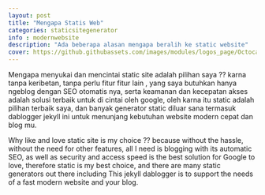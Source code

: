```yaml
---
layout: post
title: "Mengapa Statis Web"
categories: staticsitegenerator
info : modernwebsite
description: "Ada beberapa alasan mengapa beralih ke static website"
cover: https://github.githubassets.com/images/modules/logos_page/Octocat.png
---
```


Mengapa menyukai dan mencintai static site adalah pilihan saya ?? karna tanpa keribetan, tanpa perlu fitur fitur lain , yang saya butuhkan hanya ngeblog dengan SEO otomatis nya, serta keamanan dan kecepatan akses adalah solusi terbaik untuk di cintai oleh google, oleh karna itu static adalah pilihan terbaik saya, dan banyak generator static diluar sana termasuk dablogger jekyll ini untuk menunjang kebutuhan website modern cepat dan blog mu.




Why like and love static site is my choice ?? because without the hassle, without the need for other features, all I need is blogging with its automatic SEO, as well as security and access speed is the best solution for Google to love, therefore static is my best choice, and there are many static generators out there including This jekyll dablogger is to support the needs of a fast modern website and your blog.


